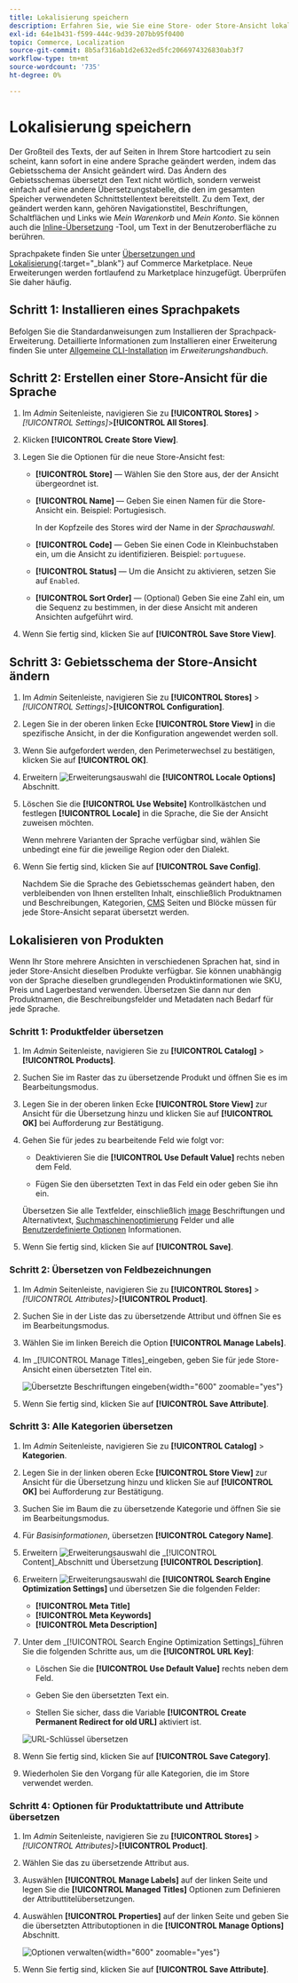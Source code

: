 ```yaml
---
title: Lokalisierung speichern
description: Erfahren Sie, wie Sie eine Store- oder Store-Ansicht lokalisieren.
exl-id: 64e1b431-f599-444c-9d39-207bb95f0400
topic: Commerce, Localization
source-git-commit: 8b5af316ab1d2e632ed5fc2066974326830ab3f7
workflow-type: tm+mt
source-wordcount: '735'
ht-degree: 0%

---
```


# Lokalisierung speichern

Der Großteil des Texts, der auf Seiten in Ihrem Store hartcodiert zu sein scheint, kann sofort in eine andere Sprache geändert werden, indem das Gebietsschema der Ansicht geändert wird. Das Ändern des Gebietsschemas übersetzt den Text nicht wörtlich, sondern verweist einfach auf eine andere Übersetzungstabelle, die den im gesamten Speicher verwendeten Schnittstellentext bereitstellt. Zu dem Text, der geändert werden kann, gehören Navigationstitel, Beschriftungen, Schaltflächen und Links wie _Mein Warenkorb_ und _Mein Konto_. Sie können auch die [Inline-Übersetzung](../configuration-reference/advanced/developer.md) -Tool, um Text in der Benutzeroberfläche zu berühren.

Sprachpakete finden Sie unter [Übersetzungen und Lokalisierung][1]{:target=&quot;_blank&quot;} auf Commerce Marketplace. Neue Erweiterungen werden fortlaufend zu Marketplace hinzugefügt. Überprüfen Sie daher häufig.

## Schritt 1: Installieren eines Sprachpakets

Befolgen Sie die Standardanweisungen zum Installieren der Sprachpack-Erweiterung. Detaillierte Informationen zum Installieren einer Erweiterung finden Sie unter [Allgemeine CLI-Installation][2] im _Erweiterungshandbuch_.

## Schritt 2: Erstellen einer Store-Ansicht für die Sprache

1. Im _Admin_ Seitenleiste, navigieren Sie zu **[!UICONTROL Stores]** > _[!UICONTROL Settings]_>**[!UICONTROL All Stores]**.

1. Klicken **[!UICONTROL Create Store View]**.

1. Legen Sie die Optionen für die neue Store-Ansicht fest:

   - **[!UICONTROL Store]** — Wählen Sie den Store aus, der der Ansicht übergeordnet ist.

   - **[!UICONTROL Name]** — Geben Sie einen Namen für die Store-Ansicht ein. Beispiel: Portugiesisch.

     In der Kopfzeile des Stores wird der Name in der _Sprachauswahl_.

   - **[!UICONTROL Code]** — Geben Sie einen Code in Kleinbuchstaben ein, um die Ansicht zu identifizieren. Beispiel: `portuguese`.

   - **[!UICONTROL Status]** — Um die Ansicht zu aktivieren, setzen Sie auf `Enabled`.

   - **[!UICONTROL Sort Order]** — (Optional) Geben Sie eine Zahl ein, um die Sequenz zu bestimmen, in der diese Ansicht mit anderen Ansichten aufgeführt wird.

1. Wenn Sie fertig sind, klicken Sie auf **[!UICONTROL Save Store View]**.

## Schritt 3: Gebietsschema der Store-Ansicht ändern

1. Im _Admin_ Seitenleiste, navigieren Sie zu **[!UICONTROL Stores]** > _[!UICONTROL Settings]_>**[!UICONTROL Configuration]**.

1. Legen Sie in der oberen linken Ecke **[!UICONTROL Store View]** in die spezifische Ansicht, in der die Konfiguration angewendet werden soll.

1. Wenn Sie aufgefordert werden, den Perimeterwechsel zu bestätigen, klicken Sie auf **[!UICONTROL OK]**.

1. Erweitern ![Erweiterungsauswahl](../assets/icon-display-expand.png) die **[!UICONTROL Locale Options]** Abschnitt.

1. Löschen Sie die **[!UICONTROL Use Website]** Kontrollkästchen und festlegen **[!UICONTROL Locale]** in die Sprache, die Sie der Ansicht zuweisen möchten.

   Wenn mehrere Varianten der Sprache verfügbar sind, wählen Sie unbedingt eine für die jeweilige Region oder den Dialekt.

1. Wenn Sie fertig sind, klicken Sie auf **[!UICONTROL Save Config]**.

   Nachdem Sie die Sprache des Gebietsschemas geändert haben, den verbleibenden von Ihnen erstellten Inhalt, einschließlich Produktnamen und Beschreibungen, Kategorien, [CMS](../content-design/page-translate.md) Seiten und Blöcke müssen für jede Store-Ansicht separat übersetzt werden.

## Lokalisieren von Produkten

Wenn Ihr Store mehrere Ansichten in verschiedenen Sprachen hat, sind in jeder Store-Ansicht dieselben Produkte verfügbar. Sie können unabhängig von der Sprache dieselben grundlegenden Produktinformationen wie SKU, Preis und Lagerbestand verwenden. Übersetzen Sie dann nur den Produktnamen, die Beschreibungsfelder und Metadaten nach Bedarf für jede Sprache.

### Schritt 1: Produktfelder übersetzen

1. Im _Admin_ Seitenleiste, navigieren Sie zu  **[!UICONTROL Catalog]** > **[!UICONTROL Products]**.

1. Suchen Sie im Raster das zu übersetzende Produkt und öffnen Sie es im Bearbeitungsmodus.

1. Legen Sie in der oberen linken Ecke **[!UICONTROL Store View]** zur Ansicht für die Übersetzung hinzu und klicken Sie auf **[!UICONTROL OK]** bei Aufforderung zur Bestätigung.

1. Gehen Sie für jedes zu bearbeitende Feld wie folgt vor:

   - Deaktivieren Sie die **[!UICONTROL Use Default Value]** rechts neben dem Feld.

   - Fügen Sie den übersetzten Text in das Feld ein oder geben Sie ihn ein.

   Übersetzen Sie alle Textfelder, einschließlich [image](../catalog/catalog-images-video.md) Beschriftungen und Alternativtext, [Suchmaschinenoptimierung](../catalog/product-search-engine-optimization.md) Felder und alle [Benutzerdefinierte Optionen](../catalog/settings-advanced-custom-options.md) Informationen.

1. Wenn Sie fertig sind, klicken Sie auf **[!UICONTROL Save]**.

### Schritt 2: Übersetzen von Feldbezeichnungen

1. Im _Admin_ Seitenleiste, navigieren Sie zu **[!UICONTROL Stores]** > _[!UICONTROL Attributes]_>**[!UICONTROL Product]**.

1. Suchen Sie in der Liste das zu übersetzende Attribut und öffnen Sie es im Bearbeitungsmodus.

1. Wählen Sie im linken Bereich die Option **[!UICONTROL Manage Labels]**.

1. Im _[!UICONTROL Manage Titles]_eingeben, geben Sie für jede Store-Ansicht einen übersetzten Titel ein.

   ![Übersetzte Beschriftungen eingeben](./assets/product-attribute-labels-translate.png){width="600" zoomable="yes"}

1. Wenn Sie fertig sind, klicken Sie auf **[!UICONTROL Save Attribute]**.

### Schritt 3: Alle Kategorien übersetzen

1. Im _Admin_ Seitenleiste, navigieren Sie zu **[!UICONTROL Catalog]** > **Kategorien**.

1. Legen Sie in der linken oberen Ecke **[!UICONTROL Store View]** zur Ansicht für die Übersetzung hinzu und klicken Sie auf **[!UICONTROL OK]** bei Aufforderung zur Bestätigung.

1. Suchen Sie im Baum die zu übersetzende Kategorie und öffnen Sie sie im Bearbeitungsmodus.

1. Für _Basisinformationen_, übersetzen **[!UICONTROL Category Name]**.

1. Erweitern ![Erweiterungsauswahl](../assets/icon-display-expand.png) die _[!UICONTROL Content]_Abschnitt und Übersetzung **[!UICONTROL Description]**.

1. Erweitern ![Erweiterungsauswahl](../assets/icon-display-expand.png) die **[!UICONTROL Search Engine Optimization Settings]** und übersetzen Sie die folgenden Felder:

   - **[!UICONTROL Meta Title]**
   - **[!UICONTROL Meta Keywords]**
   - **[!UICONTROL Meta Description]**

1. Unter dem _[!UICONTROL Search Engine Optimization Settings]_führen Sie die folgenden Schritte aus, um die **[!UICONTROL URL Key]**:

   - Löschen Sie die **[!UICONTROL Use Default Value]** rechts neben dem Feld.

   - Geben Sie den übersetzten Text ein.

   - Stellen Sie sicher, dass die Variable **[!UICONTROL Create Permanent Redirect for old URL]** aktiviert ist.

   ![URL-Schlüssel übersetzen](./assets/category-translate-url-key.png)

1. Wenn Sie fertig sind, klicken Sie auf **[!UICONTROL Save Category]**.

1. Wiederholen Sie den Vorgang für alle Kategorien, die im Store verwendet werden.

### Schritt 4: Optionen für Produktattribute und Attribute übersetzen

1. Im _Admin_ Seitenleiste, navigieren Sie zu **[!UICONTROL Stores]** > _[!UICONTROL Attributes]_>**[!UICONTROL Product]**.

1. Wählen Sie das zu übersetzende Attribut aus.

1. Auswählen **[!UICONTROL Manage Labels]** auf der linken Seite und legen Sie die **[!UICONTROL Managed Titles]** Optionen zum Definieren der Attributtitelübersetzungen.

1. Auswählen **[!UICONTROL Properties]** auf der linken Seite und geben Sie die übersetzten Attributoptionen in die **[!UICONTROL Manage Options]** Abschnitt.

   ![Optionen verwalten](./assets/manage-option-tab.png){width="600" zoomable="yes"}

1. Wenn Sie fertig sind, klicken Sie auf **[!UICONTROL Save Attribute]**.


[1]: https://marketplace.magento.com/extensions/content-customizations/translations-localization.html
[2]: https://experienceleague.adobe.com/docs/commerce-operations/installation-guide/tutorials/extensions.html
